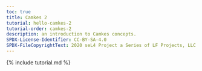 ```yaml
---
toc: true
title: Camkes 2
tutorial: hello-camkes-2
tutorial-order: camkes-2
description: an introduction to Camkes concepts.
SPDX-License-Identifier: CC-BY-SA-4.0
SPDX-FileCopyrightText: 2020 seL4 Project a Series of LF Projects, LLC.
---
```

{% include tutorial.md %}

